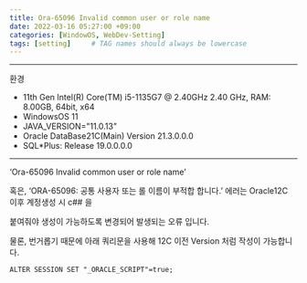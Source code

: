 ```yaml
---
title: Ora-65096 Invalid common user or role name
date: 2022-03-16 05:27:00 +09:00
categories: [WindowOS, WebDev-Setting]
tags: [setting]     # TAG names should always be lowercase
---
```


---

환경

- 11th Gen Intel(R) Core(TM) i5-1135G7 @ 2.40GHz   2.40 GHz, RAM: 8.00GB, 64bit, x64
- WindowsOS 11
- JAVA_VERSION="11.0.13”
- Oracle DataBase21C(Main) Version 21.3.0.0.0
- SQL*Plus: Release 19.0.0.0.0

---

‘Ora-65096 Invalid common user or role name’ 

혹은, ‘ORA-65096: 공통 사용자 또는 롤 이름이 부적합 합니다.’ 에러는 Oracle12C 이후 계정생성 시 c## 을

붙여줘야 생성이 가능하도록 변경되어 발생되는 오류 입니다. 

물론, 번거롭기 때문에 아래 쿼리문을 사용해 12C 이전 Version 처럼 작성이 가능합니다.

```
ALTER SESSION SET "_ORACLE_SCRIPT"=true;
```
